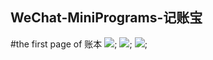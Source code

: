 ## WeChat-MiniPrograms-记账宝
#the first page of 账本
![](https://github.com/polly-culler/WeChat-MiniPrograms/blob/master/img/detail.png);
![](https://github.com/polly-culler/WeChat-MiniPrograms/blob/master/img/writeDown.png);
![](https://github.com/polly-culler/WeChat-MiniPrograms/blob/master/img/table.png);
